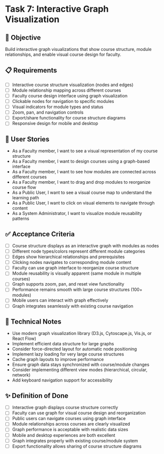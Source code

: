 # Task 7: Interactive Graph Visualization

## 🎯 Objective
Build interactive graph visualizations that show course structure, module relationships, and enable visual course design for faculty.

## 📋 Requirements
- [ ] Interactive course structure visualization (nodes and edges)
- [ ] Module relationship mapping across different courses
- [ ] Faculty course design interface using graph visualization
- [ ] Clickable nodes for navigation to specific modules
- [ ] Visual indicators for module types and status
- [ ] Zoom, pan, and navigation controls
- [ ] Export/share functionality for course structure diagrams
- [ ] Responsive design for mobile and desktop

## 👤 User Stories
- As a Faculty member, I want to see a visual representation of my course structure
- As a Faculty member, I want to design courses using a graph-based interface
- As a Faculty member, I want to see how modules are connected across different courses
- As a Faculty member, I want to drag and drop modules to reorganize course flow
- As a Public User, I want to see a visual course map to understand the learning path
- As a Public User, I want to click on visual elements to navigate through content
- As a System Administrator, I want to visualize module reusability patterns

## ✅ Acceptance Criteria
- [ ] Course structure displays as an interactive graph with modules as nodes
- [ ] Different node types/colors represent different module categories
- [ ] Edges show hierarchical relationships and prerequisites
- [ ] Clicking nodes navigates to corresponding module content
- [ ] Faculty can use graph interface to reorganize course structure
- [ ] Module reusability is visually apparent (same module in multiple courses)
- [ ] Graph supports zoom, pan, and reset view functionality
- [ ] Performance remains smooth with large course structures (100+ modules)
- [ ] Mobile users can interact with graph effectively
- [ ] Graph integrates seamlessly with existing course navigation

## 🔧 Technical Notes
- Use modern graph visualization library (D3.js, Cytoscape.js, Vis.js, or React Flow)
- Implement efficient data structure for large graphs
- Consider force-directed layout for automatic node positioning
- Implement lazy loading for very large course structures
- Cache graph layouts to improve performance
- Ensure graph data stays synchronized with course/module changes
- Consider implementing different view modes (hierarchical, circular, network)
- Add keyboard navigation support for accessibility

## ✨ Definition of Done
- [ ] Interactive graph displays course structure correctly
- [ ] Faculty can use graph for visual course design and reorganization
- [ ] Public users can navigate courses using graph interface
- [ ] Module relationships across courses are clearly visualized
- [ ] Graph performance is acceptable with realistic data sizes
- [ ] Mobile and desktop experiences are both excellent
- [ ] Graph integrates properly with existing course/module system
- [ ] Export functionality allows sharing of course structure diagrams

